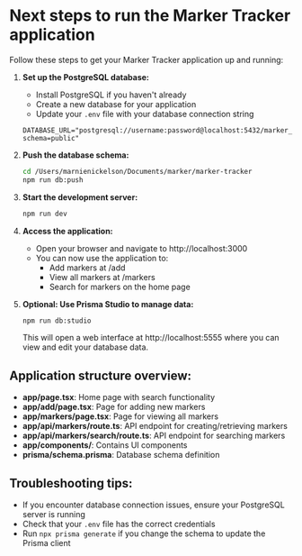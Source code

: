 # Next steps to run the Marker Tracker application

Follow these steps to get your Marker Tracker application up and running:

1. **Set up the PostgreSQL database:**
   - Install PostgreSQL if you haven't already
   - Create a new database for your application
   - Update your `.env` file with your database connection string
   ```
   DATABASE_URL="postgresql://username:password@localhost:5432/marker_tracker?schema=public"
   ```

2. **Push the database schema:**
   ```bash
   cd /Users/marnienickelson/Documents/marker/marker-tracker
   npm run db:push
   ```

3. **Start the development server:**
   ```bash
   npm run dev
   ```

4. **Access the application:**
   - Open your browser and navigate to http://localhost:3000
   - You can now use the application to:
     - Add markers at /add
     - View all markers at /markers
     - Search for markers on the home page

5. **Optional: Use Prisma Studio to manage data:**
   ```bash
   npm run db:studio
   ```
   This will open a web interface at http://localhost:5555 where you can view and edit your database data.

## Application structure overview:

- **app/page.tsx**: Home page with search functionality
- **app/add/page.tsx**: Page for adding new markers
- **app/markers/page.tsx**: Page for viewing all markers
- **app/api/markers/route.ts**: API endpoint for creating/retrieving markers
- **app/api/markers/search/route.ts**: API endpoint for searching markers
- **app/components/**: Contains UI components
- **prisma/schema.prisma**: Database schema definition

## Troubleshooting tips:

- If you encounter database connection issues, ensure your PostgreSQL server is running
- Check that your `.env` file has the correct credentials
- Run `npx prisma generate` if you change the schema to update the Prisma client
